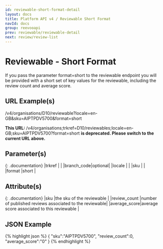 ```yaml
---
id: reviewable-short-format-detail
layout: docs
title: Platform API v4 / Reviewable Short Format
navId: docs
group: reevooapi
prev: reviewable/reviewable-detail
next: review/review-list
---
```


# Reviewable - Short Format
If you pass the parameter format=short to the reviewable endpoint you will be provided with
a short set of key values for the reviewable, including the review count and average score.

## URL Example(s)
/v4/organisations/D10/reviewable?locale=en-GB&sku=AIPTPDV5700&format=short

<div class="warning">
  <strong>This URL: </strong> 
  /v4/organisations;trkref=D10/reviewables;locale=en-GB;sku=AIPTPDV5700?format=short
  <strong> is deprecated. Please switch to the current URL above.</strong><br/>
</div>

## Parameter(s)

{: .documentation}
|trkref     |        |
|branch_code|optional|
|locale     |        |
|sku        |        |
|format     |short   |

## Attribute(s)

{: .documentation}
|sku          |the sku of the reviewable                               |
|review_count |number of published reviews associated to the reviewable|
|average_score|average score associated to this reviewable             |

## JSON Example
{% highlight json %}
{
   "sku":"AIPTPDV5700",
   "review_count":0,
   "average_score":"0"
}
{% endhighlight %}
